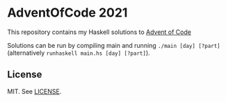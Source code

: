 # AdventOfCode 2021

This repository contains my Haskell solutions to [Advent of Code](https://adventofcode.com/)

Solutions can be run by compiling main and running `./main [day] [?part]` (alternatively `runhaskell main.hs [day] [?part]`).

## License
MIT. See [LICENSE](LICENSE).
